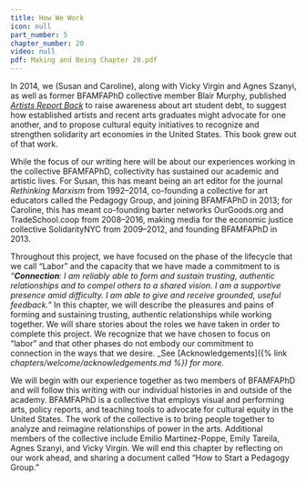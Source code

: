 ```yaml
---
title: How We Work
icon: null
part_number: 5
chapter_number: 20
video: null
pdf: Making and Being Chapter 20.pdf
---
```

In 2014, we (Susan and Caroline), along with Vicky Virgin and Agnes Szanyi, as well as former BFAMFAPhD collective member Blair Murphy, published [_Artists Report Back_](http://bfamfaphd.com/wp-content/uploads/2016/05/BFAMFAPhD_ArtistsReportBack2014-10.pdf) to raise awareness about art student debt, to suggest how established artists and recent arts graduates might advocate for one another, and to propose cultural equity initiatives to recognize and strengthen solidarity art economies in the United States. This book grew out of that work.

While the focus of our writing here will be about our experiences working in the collective BFAMFAPhD, collectivity has sustained our academic and artistic lives. For Susan, this has meant being an art editor for the journal _Rethinking Marxism_ from 1992–2014, co-founding a collective for art educators called the Pedagogy Group, and joining BFAMFAPhD in 2013; for Caroline, this has meant co-founding barter networks OurGoods.org and TradeSchool.coop from 2008–2016, making media for the economic justice collective SolidarityNYC from 2009–2012, and founding BFAMFAPhD in 2013. 

Throughout this project, we have focused on the phase of the lifecycle that we call “Labor” and the capacity that we have made a commitment to is _“**Connection**: I am reliably able to form and sustain trusting, authentic relationships and to compel others to a shared vision. I am a supportive presence amid difficulty. I am able to give and receive grounded, useful feedback.”_ In this chapter, we will describe the pleasures and pains of forming and sustaining trusting, authentic relationships while working together. We will share stories about the roles we have taken in order to complete this project. We recognize that we have chosen to focus on “labor” and that other phases do not embody our commitment to connection in the ways that we desire. _See [Acknowledgements]({% link _chapters/welcome/acknowledgements.md %}) for more._

We will begin with our experience together as two members of BFAMFAPhD and will follow this writing with our individual histories in and outside of the academy. BFAMFAPhD is a collective that employs visual and performing arts, policy reports, and teaching tools to advocate for cultural equity in the United States. The work of the collective is to bring people together to analyze and reimagine relationships of power in the arts. Additional members of the collective include Emilio Martinez-Poppe, Emily Tareila, Agnes Szanyi, and Vicky Virgin. We will end this chapter by reflecting on our work ahead, and sharing a document called “How to Start a Pedagogy Group.” 
